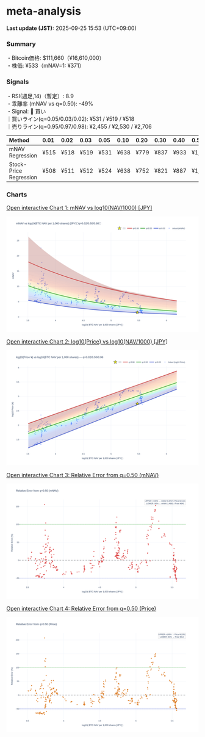 # meta-analysis


<!--REPORT:START-->
**Last update (JST):** 2025-09-25 15:53 (UTC+09:00)

### Summary
・Bitcoin価格: $111,660（¥16,610,000）  
・株価: ¥533（mNAV=1: ¥371）

### Signals
・RSI(週足,14)（暫定）: 8.9  
・乖離率 (mNAV vs q=0.50): -49%  
・Signal: 🔵 買い  
｜買いライン(q=0.05/0.03/0.02): ¥531 / ¥519 / ¥518  
｜売りライン(q=0.95/0.97/0.98): ¥2,455 / ¥2,530 / ¥2,706

| Method                 | 0.01   | 0.02   | 0.03   | 0.05   | 0.10   | 0.20   | 0.30   | 0.40   | 0.50   | 0.60   | 0.70   | 0.80   | 0.90   | 0.95   | 0.97   | 0.98   | 0.99   |
|:-----------------------|:-------|:-------|:-------|:-------|:-------|:-------|:-------|:-------|:-------|:-------|:-------|:-------|:-------|:-------|:-------|:-------|:-------|
| mNAV Regression        | ¥515   | ¥518   | ¥519   | ¥531   | ¥638   | ¥779   | ¥837   | ¥933   | ¥1,090 | ¥1,243 | ¥1,391 | ¥1,823 | ¥2,218 | ¥2,455 | ¥2,530 | ¥2,706 | ¥2,688 |
| Stock-Price Regression | ¥508   | ¥511   | ¥512   | ¥524   | ¥638   | ¥752   | ¥821   | ¥887   | ¥1,025 | ¥1,101 | ¥1,269 | ¥1,703 | ¥2,054 | ¥2,286 | ¥2,277 | ¥2,482 | ¥2,498 |

### Charts
[Open interactive Chart 1: mNAV vs log10(NAV/1000) [JPY]](https://tkzm240.github.io/meta-analysis/fig1.html)

![fig1](assets/fig1.png)

[Open interactive Chart 2: log10(Price) vs log10(NAV/1000) [JPY]](https://tkzm240.github.io/meta-analysis/fig2.html)

![fig2](assets/fig2.png)

[Open interactive Chart 3: Relative Error from q=0.50 (mNAV)](https://tkzm240.github.io/meta-analysis/fig3.html)

![fig3](assets/fig3.png)

[Open interactive Chart 4: Relative Error from q=0.50 (Price)](https://tkzm240.github.io/meta-analysis/fig4.html)

![fig4](assets/fig4.png)
<!--REPORT:END-->

